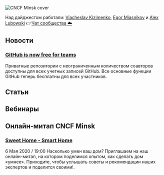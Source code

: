 ![CNCF Minsk cover](https://raw.githubusercontent.com/cncfminsk/digest/master/Digest_cover.jpg)

Над дайджестом работали: [Viacheslav Kizimenko](https://www.linkedin.com/in/viachaslau-kizimenko-185144115/), [Egor Miasnikov](https://www.linkedin.com/in/miasnikov/) и [Alex Lubowski](https://www.linkedin.com/in/aliaksandr-lubouski/)
👉[Чат сообщества ☁️](https://t.me/CNCFMinskChat)

## Новости

### [GitHub is now free for teams](https://github.blog/2020-04-14-github-is-now-free-for-teams/)

Приватные репозитории с неограниченным количеством соавторов доступны для всех учетных записей GitHub. Все основные функции GitHub теперь бесплатны для всех участников.

## Статьи

## Вебинары

## Онлайн-митап CNCF Minsk

### [Sweet Home - Smart Home](https://www.meetup.com/ru-RU/CNCFMinsk/events/270343871/)

6 Мая 2020 / 19:00 Насколько умен ваш дом? Приглашаем на наш онлайн-митап, на котором поделимся опытом, как сделать дом «умнее». Приходите, чтобы услышать советы и рекомендации наших экспертов и поделится своими!.
